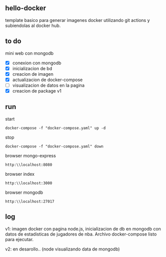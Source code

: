 ## hello-docker

template basico para generar imagenes docker utilizando git actions y subiendolas al docker hub.

## to do

mini web con mongodb

* [x] conexion con mongodb
* [x] inicializacion de bd
* [x] creacion de imagen
* [x] actualizacion de docker-compose 
* [ ] visualizacion de datos en la pagina
* [x] creacion de package v1

## run

start
```docker
docker-compose -f "docker-compose.yaml" up -d
```

stop
```docker
docker-compose -f "docker-compose.yaml" down
```

browser mongo-express
```
http:\\localhost:8080
```

browser index
```
http:\\localhost:3000
```

browser mongodb
```
http:\\localhost:27017
```

## log

v1: imagen docker con pagina node.js, inicializacion de db en mongodb con datos de estadisticas de jugadores de nba. Archivo docker-compose listo para ejecutar.  

v2: en desarollo.. (node visualizando data de mongodb)